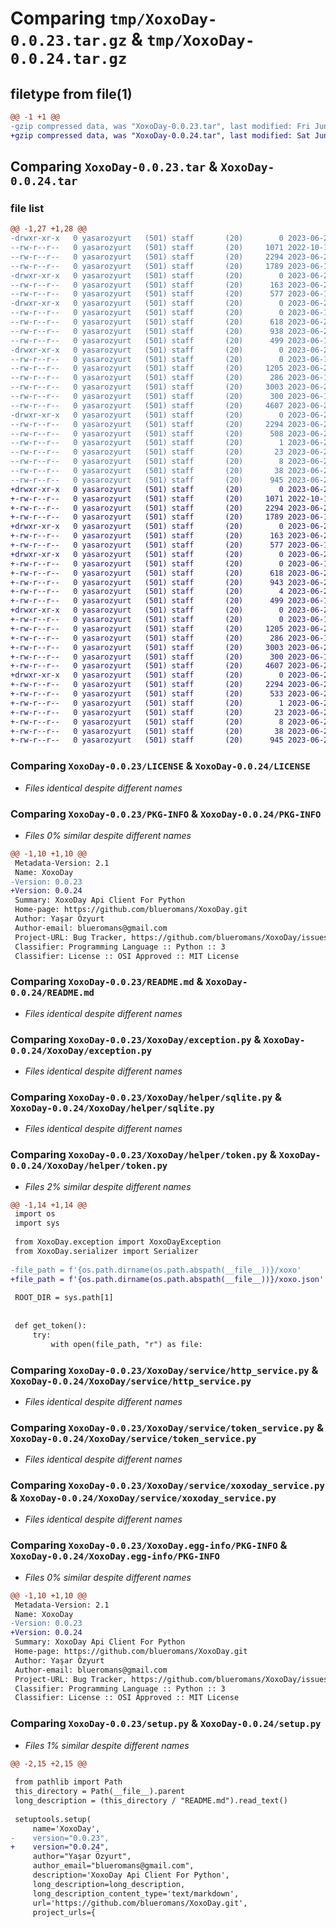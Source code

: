 # Comparing `tmp/XoxoDay-0.0.23.tar.gz` & `tmp/XoxoDay-0.0.24.tar.gz`

## filetype from file(1)

```diff
@@ -1 +1 @@
-gzip compressed data, was "XoxoDay-0.0.23.tar", last modified: Fri Jun 23 22:30:46 2023, max compression
+gzip compressed data, was "XoxoDay-0.0.24.tar", last modified: Sat Jun 24 11:28:00 2023, max compression
```

## Comparing `XoxoDay-0.0.23.tar` & `XoxoDay-0.0.24.tar`

### file list

```diff
@@ -1,27 +1,28 @@
-drwxr-xr-x   0 yasarozyurt   (501) staff       (20)        0 2023-06-23 22:30:46.837635 XoxoDay-0.0.23/
--rw-r--r--   0 yasarozyurt   (501) staff       (20)     1071 2022-10-16 19:39:29.000000 XoxoDay-0.0.23/LICENSE
--rw-r--r--   0 yasarozyurt   (501) staff       (20)     2294 2023-06-23 22:30:46.837524 XoxoDay-0.0.23/PKG-INFO
--rw-r--r--   0 yasarozyurt   (501) staff       (20)     1789 2023-06-15 17:58:41.000000 XoxoDay-0.0.23/README.md
-drwxr-xr-x   0 yasarozyurt   (501) staff       (20)        0 2023-06-23 22:30:46.834221 XoxoDay-0.0.23/XoxoDay/
--rw-r--r--   0 yasarozyurt   (501) staff       (20)      163 2023-06-23 22:30:39.000000 XoxoDay-0.0.23/XoxoDay/__init__.py
--rw-r--r--   0 yasarozyurt   (501) staff       (20)      577 2023-06-15 17:06:19.000000 XoxoDay-0.0.23/XoxoDay/exception.py
-drwxr-xr-x   0 yasarozyurt   (501) staff       (20)        0 2023-06-23 22:30:46.835477 XoxoDay-0.0.23/XoxoDay/helper/
--rw-r--r--   0 yasarozyurt   (501) staff       (20)        0 2023-06-14 18:06:04.000000 XoxoDay-0.0.23/XoxoDay/helper/__init__.py
--rw-r--r--   0 yasarozyurt   (501) staff       (20)      618 2023-06-23 20:29:54.000000 XoxoDay-0.0.23/XoxoDay/helper/sqlite.py
--rw-r--r--   0 yasarozyurt   (501) staff       (20)      938 2023-06-23 22:30:27.000000 XoxoDay-0.0.23/XoxoDay/helper/token.py
--rw-r--r--   0 yasarozyurt   (501) staff       (20)      499 2023-06-14 18:06:04.000000 XoxoDay-0.0.23/XoxoDay/serializer.py
-drwxr-xr-x   0 yasarozyurt   (501) staff       (20)        0 2023-06-23 22:30:46.837216 XoxoDay-0.0.23/XoxoDay/service/
--rw-r--r--   0 yasarozyurt   (501) staff       (20)        0 2023-06-14 18:26:05.000000 XoxoDay-0.0.23/XoxoDay/service/__init__.py
--rw-r--r--   0 yasarozyurt   (501) staff       (20)     1205 2023-06-23 20:31:24.000000 XoxoDay-0.0.23/XoxoDay/service/http_service.py
--rw-r--r--   0 yasarozyurt   (501) staff       (20)      286 2023-06-14 21:15:51.000000 XoxoDay-0.0.23/XoxoDay/service/placeOrder.json
--rw-r--r--   0 yasarozyurt   (501) staff       (20)     3003 2023-06-23 22:30:27.000000 XoxoDay-0.0.23/XoxoDay/service/token_service.py
--rw-r--r--   0 yasarozyurt   (501) staff       (20)      300 2023-06-14 20:56:15.000000 XoxoDay-0.0.23/XoxoDay/service/voucher.json
--rw-r--r--   0 yasarozyurt   (501) staff       (20)     4607 2023-06-22 09:49:08.000000 XoxoDay-0.0.23/XoxoDay/service/xoxoday_service.py
-drwxr-xr-x   0 yasarozyurt   (501) staff       (20)        0 2023-06-23 22:30:46.834971 XoxoDay-0.0.23/XoxoDay.egg-info/
--rw-r--r--   0 yasarozyurt   (501) staff       (20)     2294 2023-06-23 22:30:46.000000 XoxoDay-0.0.23/XoxoDay.egg-info/PKG-INFO
--rw-r--r--   0 yasarozyurt   (501) staff       (20)      508 2023-06-23 22:30:46.000000 XoxoDay-0.0.23/XoxoDay.egg-info/SOURCES.txt
--rw-r--r--   0 yasarozyurt   (501) staff       (20)        1 2023-06-23 22:30:46.000000 XoxoDay-0.0.23/XoxoDay.egg-info/dependency_links.txt
--rw-r--r--   0 yasarozyurt   (501) staff       (20)       23 2023-06-23 22:30:46.000000 XoxoDay-0.0.23/XoxoDay.egg-info/requires.txt
--rw-r--r--   0 yasarozyurt   (501) staff       (20)        8 2023-06-23 22:30:46.000000 XoxoDay-0.0.23/XoxoDay.egg-info/top_level.txt
--rw-r--r--   0 yasarozyurt   (501) staff       (20)       38 2023-06-23 22:30:46.837673 XoxoDay-0.0.23/setup.cfg
--rw-r--r--   0 yasarozyurt   (501) staff       (20)      945 2023-06-23 22:30:27.000000 XoxoDay-0.0.23/setup.py
+drwxr-xr-x   0 yasarozyurt   (501) staff       (20)        0 2023-06-24 11:28:00.525806 XoxoDay-0.0.24/
+-rw-r--r--   0 yasarozyurt   (501) staff       (20)     1071 2022-10-16 19:39:29.000000 XoxoDay-0.0.24/LICENSE
+-rw-r--r--   0 yasarozyurt   (501) staff       (20)     2294 2023-06-24 11:28:00.525659 XoxoDay-0.0.24/PKG-INFO
+-rw-r--r--   0 yasarozyurt   (501) staff       (20)     1789 2023-06-15 17:58:41.000000 XoxoDay-0.0.24/README.md
+drwxr-xr-x   0 yasarozyurt   (501) staff       (20)        0 2023-06-24 11:28:00.522240 XoxoDay-0.0.24/XoxoDay/
+-rw-r--r--   0 yasarozyurt   (501) staff       (20)      163 2023-06-24 11:27:48.000000 XoxoDay-0.0.24/XoxoDay/__init__.py
+-rw-r--r--   0 yasarozyurt   (501) staff       (20)      577 2023-06-15 17:06:19.000000 XoxoDay-0.0.24/XoxoDay/exception.py
+drwxr-xr-x   0 yasarozyurt   (501) staff       (20)        0 2023-06-24 11:28:00.523955 XoxoDay-0.0.24/XoxoDay/helper/
+-rw-r--r--   0 yasarozyurt   (501) staff       (20)        0 2023-06-14 18:06:04.000000 XoxoDay-0.0.24/XoxoDay/helper/__init__.py
+-rw-r--r--   0 yasarozyurt   (501) staff       (20)      618 2023-06-23 20:29:54.000000 XoxoDay-0.0.24/XoxoDay/helper/sqlite.py
+-rw-r--r--   0 yasarozyurt   (501) staff       (20)      943 2023-06-24 11:26:47.000000 XoxoDay-0.0.24/XoxoDay/helper/token.py
+-rw-r--r--   0 yasarozyurt   (501) staff       (20)        4 2023-06-24 11:27:30.000000 XoxoDay-0.0.24/XoxoDay/helper/xoxo.json
+-rw-r--r--   0 yasarozyurt   (501) staff       (20)      499 2023-06-14 18:06:04.000000 XoxoDay-0.0.24/XoxoDay/serializer.py
+drwxr-xr-x   0 yasarozyurt   (501) staff       (20)        0 2023-06-24 11:28:00.525324 XoxoDay-0.0.24/XoxoDay/service/
+-rw-r--r--   0 yasarozyurt   (501) staff       (20)        0 2023-06-14 18:26:05.000000 XoxoDay-0.0.24/XoxoDay/service/__init__.py
+-rw-r--r--   0 yasarozyurt   (501) staff       (20)     1205 2023-06-23 20:31:24.000000 XoxoDay-0.0.24/XoxoDay/service/http_service.py
+-rw-r--r--   0 yasarozyurt   (501) staff       (20)      286 2023-06-14 21:15:51.000000 XoxoDay-0.0.24/XoxoDay/service/placeOrder.json
+-rw-r--r--   0 yasarozyurt   (501) staff       (20)     3003 2023-06-23 22:30:27.000000 XoxoDay-0.0.24/XoxoDay/service/token_service.py
+-rw-r--r--   0 yasarozyurt   (501) staff       (20)      300 2023-06-14 20:56:15.000000 XoxoDay-0.0.24/XoxoDay/service/voucher.json
+-rw-r--r--   0 yasarozyurt   (501) staff       (20)     4607 2023-06-22 09:49:08.000000 XoxoDay-0.0.24/XoxoDay/service/xoxoday_service.py
+drwxr-xr-x   0 yasarozyurt   (501) staff       (20)        0 2023-06-24 11:28:00.523126 XoxoDay-0.0.24/XoxoDay.egg-info/
+-rw-r--r--   0 yasarozyurt   (501) staff       (20)     2294 2023-06-24 11:28:00.000000 XoxoDay-0.0.24/XoxoDay.egg-info/PKG-INFO
+-rw-r--r--   0 yasarozyurt   (501) staff       (20)      533 2023-06-24 11:28:00.000000 XoxoDay-0.0.24/XoxoDay.egg-info/SOURCES.txt
+-rw-r--r--   0 yasarozyurt   (501) staff       (20)        1 2023-06-24 11:28:00.000000 XoxoDay-0.0.24/XoxoDay.egg-info/dependency_links.txt
+-rw-r--r--   0 yasarozyurt   (501) staff       (20)       23 2023-06-24 11:28:00.000000 XoxoDay-0.0.24/XoxoDay.egg-info/requires.txt
+-rw-r--r--   0 yasarozyurt   (501) staff       (20)        8 2023-06-24 11:28:00.000000 XoxoDay-0.0.24/XoxoDay.egg-info/top_level.txt
+-rw-r--r--   0 yasarozyurt   (501) staff       (20)       38 2023-06-24 11:28:00.525849 XoxoDay-0.0.24/setup.cfg
+-rw-r--r--   0 yasarozyurt   (501) staff       (20)      945 2023-06-24 11:27:46.000000 XoxoDay-0.0.24/setup.py
```

### Comparing `XoxoDay-0.0.23/LICENSE` & `XoxoDay-0.0.24/LICENSE`

 * *Files identical despite different names*

### Comparing `XoxoDay-0.0.23/PKG-INFO` & `XoxoDay-0.0.24/PKG-INFO`

 * *Files 0% similar despite different names*

```diff
@@ -1,10 +1,10 @@
 Metadata-Version: 2.1
 Name: XoxoDay
-Version: 0.0.23
+Version: 0.0.24
 Summary: XoxoDay Api Client For Python
 Home-page: https://github.com/blueromans/XoxoDay.git
 Author: Yaşar Özyurt
 Author-email: blueromans@gmail.com
 Project-URL: Bug Tracker, https://github.com/blueromans/XoxoDay/issues
 Classifier: Programming Language :: Python :: 3
 Classifier: License :: OSI Approved :: MIT License
```

### Comparing `XoxoDay-0.0.23/README.md` & `XoxoDay-0.0.24/README.md`

 * *Files identical despite different names*

### Comparing `XoxoDay-0.0.23/XoxoDay/exception.py` & `XoxoDay-0.0.24/XoxoDay/exception.py`

 * *Files identical despite different names*

### Comparing `XoxoDay-0.0.23/XoxoDay/helper/sqlite.py` & `XoxoDay-0.0.24/XoxoDay/helper/sqlite.py`

 * *Files identical despite different names*

### Comparing `XoxoDay-0.0.23/XoxoDay/helper/token.py` & `XoxoDay-0.0.24/XoxoDay/helper/token.py`

 * *Files 2% similar despite different names*

```diff
@@ -1,14 +1,14 @@
 import os
 import sys
 
 from XoxoDay.exception import XoxoDayException
 from XoxoDay.serializer import Serializer
 
-file_path = f'{os.path.dirname(os.path.abspath(__file__))}/xoxo'
+file_path = f'{os.path.dirname(os.path.abspath(__file__))}/xoxo.json'
 
 ROOT_DIR = sys.path[1]
 
 
 def get_token():
     try:
         with open(file_path, "r") as file:
```

### Comparing `XoxoDay-0.0.23/XoxoDay/service/http_service.py` & `XoxoDay-0.0.24/XoxoDay/service/http_service.py`

 * *Files identical despite different names*

### Comparing `XoxoDay-0.0.23/XoxoDay/service/token_service.py` & `XoxoDay-0.0.24/XoxoDay/service/token_service.py`

 * *Files identical despite different names*

### Comparing `XoxoDay-0.0.23/XoxoDay/service/xoxoday_service.py` & `XoxoDay-0.0.24/XoxoDay/service/xoxoday_service.py`

 * *Files identical despite different names*

### Comparing `XoxoDay-0.0.23/XoxoDay.egg-info/PKG-INFO` & `XoxoDay-0.0.24/XoxoDay.egg-info/PKG-INFO`

 * *Files 0% similar despite different names*

```diff
@@ -1,10 +1,10 @@
 Metadata-Version: 2.1
 Name: XoxoDay
-Version: 0.0.23
+Version: 0.0.24
 Summary: XoxoDay Api Client For Python
 Home-page: https://github.com/blueromans/XoxoDay.git
 Author: Yaşar Özyurt
 Author-email: blueromans@gmail.com
 Project-URL: Bug Tracker, https://github.com/blueromans/XoxoDay/issues
 Classifier: Programming Language :: Python :: 3
 Classifier: License :: OSI Approved :: MIT License
```

### Comparing `XoxoDay-0.0.23/setup.py` & `XoxoDay-0.0.24/setup.py`

 * *Files 1% similar despite different names*

```diff
@@ -2,15 +2,15 @@
 
 from pathlib import Path
 this_directory = Path(__file__).parent
 long_description = (this_directory / "README.md").read_text()
 
 setuptools.setup(
     name='XoxoDay',
-    version="0.0.23",
+    version="0.0.24",
     author="Yaşar Özyurt",
     author_email="blueromans@gmail.com",
     description='XoxoDay Api Client For Python',
     long_description=long_description,
     long_description_content_type='text/markdown',
     url='https://github.com/blueromans/XoxoDay.git',
     project_urls={
```

